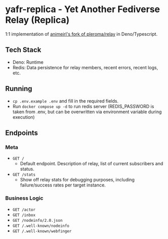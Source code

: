 # yafr-replica - Yet Another Fediverse Relay (Replica)

1:1 implementation of
[animeirl's fork of pleroma/relay](https://git.pleroma.social/animeirl/relay) in
Deno/Typescript.

## Tech Stack

- Deno: Runtime
- Redis: Data persistence for relay members, recent errors, recent logs, etc.

## Running

- `cp .env.example .env` and fill in the required fields.
- Run `docker compose up -d` to run redis server (REDIS_PASSWORD is taken from .env, but can be overwritten via environment variable during execution)

## Endpoints

### Meta

- `GET /`
  - Default endpoint. Description of relay, list of current subscribers and
    status.
- `GET /stats`
  - Show off relay stats for debugging purposes, including failure/success rates
    per target instance.

### Business Logic

- `GET /actor`
- `GET /inbox`
- `GET /nodeinfo/2.0.json`
- `GET /.well-known/nodeinfo`
- `GET /.well-known/webfinger`
